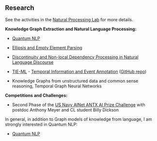 ## Research

See the activities in the [Natural Processing Lab](http://nlp-lab.org/) for more details.


**Knowledge Graph Extraction and Natural Language Processing:**

- [Quantum NLP](https://nlp-lab.org/quantumnlp/)
- [Ellipsis and Empty Element Parsing](https://nlp-lab.org/ellipsis)
- [Discontinuity and Non-local Dependency Processing in Natural Language Discourse](https://nlp-lab.org/discontinuities)
- [TIE-ML](https://nlp-lab.org/timeevents/) - [Temporal Information and Event Annotation](https://nlp-lab.org/timeevents/) ([GitHub repo](https://github.com/dcavar/tieml))

- Knowledge Graphs from unstructured data and common sense reasoning, Temporal Graph Neural Networks


**Competitions and Challenges:**

- Second Phase of the [US Navy AINet ANTX AI Prize Challenge](https://www.challenge.gov/challenge/networks-advanced-naval-technology-exercise-ainetantx-artificial-intelligence-prize-challenge/) with postdoc Anthony Meyer and CL student Billy Dickson


In general, in addition to Graph models of knowledge from language, I am strongly interested in Quantum NLP:

- [Quantum NLP](https://nlp-lab.org/quantumnlp)
